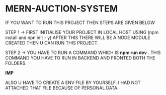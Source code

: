# MERN-AUCTION-SYSTEM

IF YOU WANT TO RUN THIS PROJECT THEN STEPS ARE GIVEN BELOW

STEP 1 -> FIRST INITIALISE YOUR PROJECT IN LOCAL HOST USING (npm install and npn init - y)
AFTER THIS THERE WILL BE A NODE MODULE CREATED THEN U CAN RUN THIS PROJECT.

STEP 2 -> YOU HAVE TO RUN A COMMAND WHICH IS **npm run dev** . THIS COMMAND YOU HAVE TO RUN IN BACKEND AND FRONTED BOTH THE FOLDERS.

**IMP**

ALSO U HAVE TO CREATE A ENV FILE BY YOURSELF.
I HAD NOT ATTACHED THAT FILE BECAUSE OF PERSONAL DATA.
